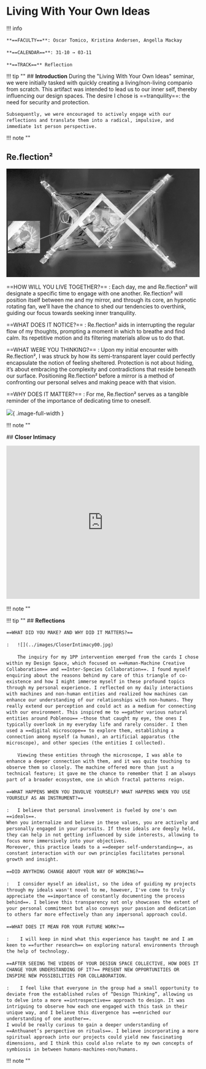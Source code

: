 

# Living With Your Own Ideas 
!!! info
    
    **==FACULTY==**: Oscar Tomico, Kristina Andersen, Angella Mackay  

    **==CALENDAR==**: 31-10 → 03-11

    **==TRACK==** Reflection

<div style="clear:both;"></div>

!!! tip "" 
    ## **Introduction**
    During the "Living With Your Own Ideas" seminar, we were initially tasked with quickly creating a living/non-living companio from scratch. This artifact was intended to lead us to our inner self, thereby influencing our design spaces. The desire I chose is ==tranquility==: the need for security and protection.

    Subsequently, we were encouraged to actively engage with our reflections and translate them into a radical, impulsive, and immediate 1st person perspective.

!!! note ""

## **Re.flection²**

![](../images/IMG_5593_EDIT.jpg)

==HOW WILL YOU LIVE TOGETHER?== 
:    Each day, me and Re.flection² will designate a specific time to engage with one another. Re.flection² will position itself between me and my mirror, and through its core, an hypnotic rotating fan, we’ll have the chance to shed our tendencies to overthink, guiding our focus towards seeking inner tranquility.

==WHAT DOES IT NOTICE?==
:    Re.flection² aids in interrupting the regular flow of my thoughts, prompting a moment in which to breathe and find calm. Its repetitive motion and its filtering materials allow us to do that.

==WHAT WERE YOU THINKING?== 
:    Upon my initial encounter with Re.flection², I was struck by how its semi-transparent layer could perfectly encapsulate the notion of feeling sheltered. Protection is not about hiding, it’s about embracing the complexity and contradictions that reside beneath our surface. Positioning Re.flection² before a mirror is a method of confronting our personal selves and making peace with that vision. 

==WHY DOES IT MATTER?==
:   For me, Re.flection² serves as a tangible reminder of the importance of dedicating time to oneself.

![](../images/Re.Flection2.GIF){ .image-full-width }

!!! note ""

## **Closer Intimacy**

<iframe 
    width= "100%" 
    height= 400 
    src="https://www.youtube.com/embed/bKqNPPYdQKM?si=sXRIXdUaIUU0ZxuX" 
    title="YouTube video player" 
    frameborder="0" 
    allow="accelerometer; autoplay; clipboard-write; encrypted-media; gyroscope; picture-in-picture; web-share" allowfullscreen>
</iframe>

!!! note ""

!!! tip ""
    ## **Reflections**

    ==WHAT DID YOU MAKE? AND WHY DID IT MATTERS?==

    :   ![](../images/CloserIntimacy00.jpg)

        The inquiry for my 1PP intervention emerged from the cards I chose within my Design Space, which focused on ==Human-Machine Creative Collaboration== and ==Inter-Species Collaboration==. I found myself enquiring about the reasons behind my care of this triangle of co-existence and how I might immerse myself in these profound topics through my personal experience. I reflected on my daily interactions with machines and non-human entities and realized how machines can enhance our understanding of our relationships with non-humans. They really extend our perception and could act as a medium for connecting with our environment. This inspired me to ==gather various natural entities around Poblenou== —those that caught my eye, the ones I typically overlook in my everyday life and rarely consider. I then used a ==digital microscope== to explore them, establishing a connection among myself (a human), an artificial apparatus (the microscope), and other species (the entities I collected). 

        Viewing these entities through the microscope, I was able to enhance a deeper connection with them, and it was quite touching to observe them so closely. The machine offered more than just a technical feature; it gave me the chance to remember that I am always part of a broader ecosystem, one in which fractal patterns reign.

    ==WHAT HAPPENS WHEN YOU INVOLVE YOURSELF? WHAT HAPPENS WHEN YOU USE YOURSELF AS AN INSTRUMENT?==

    :   I believe that personal involvement is fueled by one's own ==ideals==. 
    When you internalize and believe in these values, you are actively and personally engaged in your pursuits. If these ideals are deeply held, they can help in not getting influenced by side interests, allowing to focus more immersively into your objectives.
    Moreover, this practice leads to a ==deeper self-understanding==, as constant interaction with our own principles facilitates personal growth and insight.

    ==DID ANYTHING CHANGE ABOUT YOUR WAY OF WORKING?==

    :   I consider myself an idealist, so the idea of guiding my projects through my ideals wasn't novel to me, however, I've come to truly appreciate the ==importance of constantly documenting the process behind==. I believe this transparency not only showcases the extent of your personal commitment but also conveys your passion and dedication to others far more effectively than any impersonal approach could.

    ==WHAT DOES IT MEAN FOR YOUR FUTURE WORK?==

    :    I will keep in mind what this experience has taught me and I am keen to ==further research== on exploring natural environments through the help of technology.

    ==AFTER SEEING THE VIDEOS OF YOUR DESIGN SPACE COLLECTIVE, HOW DOES IT CHANGE YOUR UNDERSTANDING OF IT?== PRESENT NEW OPPORTUNITIES OR INSPIRE NEW POSSIBILITIES FOR COLLABORATION.

    :    I feel like that everyone in the group had a small opportunity to deviate from the established rules of “Design Thinking”, allowing us to delve into a more ==introspective== approach to design. It was intriguing to observe how each one engaged with this task in their unique way, and I believe this divergence has ==enriched our understanding of one another==.
    I would be really curious to gain a deeper understanding of ==Anthuanet’s perspective on rituals==. I believe incorporating a more spiritual approach into our projects could yield new fascinating dimensions, and I think this could also relate to my own concepts of symbiosis in between humans-machines-non/humans.

!!! note ""

